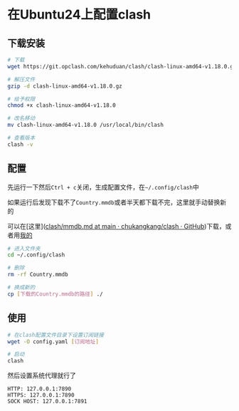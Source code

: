 # 在Ubuntu24上配置clash

## 下载安装

```bash
# 下载
wget https://git.opclash.com/kehuduan/clash/clash-linux-amd64-v1.18.0.gz

# 解压文件
gzip -d clash-linux-amd64-v1.18.0.gz

# 给予权限
chmod +x clash-linux-amd64-v1.18.0

# 改名移动
mv clash-linux-amd64-v1.18.0 /usr/local/bin/clash

# 查看版本
clash -v
```

## 配置

先运行一下然后`Ctrl + c`关闭，生成配置文件，在`~/.config/clash`中

如果运行后发现下载不了`Country.mmdb`或者半天都下载不完，这里就手动替换新的

可以在[这里]([clash/mmdb.md at main · chukangkang/clash · GitHub](https://github.com/chukangkang/clash/blob/main/mmdb.md))下载，或者用[我的](./src/Country.mmdb)

```bash
# 进入文件夹
cd ~/.config/clash

# 删除
rm -rf Country.mmdb

# 换成新的
cp [下载的Country.mmdb的路径] ./
```

## 使用

```bash
# 在clash配置文件目录下设置订阅链接
wget -O config.yaml [订阅地址]

# 启动
clash
```

然后设置系统代理就行了

```
HTTP: 127.0.0.1:7890
HTTPS: 127.0.0.1:7890
SOCK HOST: 127.0.0.1:7891
```
